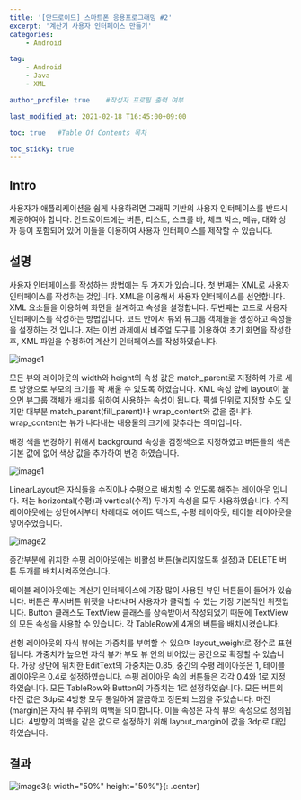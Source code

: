```yaml
---
title: '[안드로이드] 스마트폰 응용프로그래밍 #2' 
excerpt: '계산기 사용자 인터페이스 만들기'
categories:
    - Android

tag:
    - Android
    - Java
    - XML

author_profile: true    #작성자 프로필 출력 여부

last_modified_at: 2021-02-18 T16:45:00+09:00

toc: true   #Table Of Contents 목차 

toc_sticky: true
---
```


## Intro

사용자가 애플리케이션을 쉽게 사용하려면 그래픽 기반의 사용자 인터페이스를 반드시 제공하여야 합니다. 안드로이드에는 버튼, 리스트, 스크롤 바, 체크 박스, 메뉴, 대화 상자 등이 포함되어 있어 이들을 이용하여 사용자 인터페이스를 제작할 수 있습니다. 


## 설명

사용자 인터페이스를 작성하는 방법에는 두 가지가 있습니다. 첫 번째는 XML로 사용자 인터페이스를 작성하는 것입니다. XML을 이용해서 사용자 인터페이스를 선언합니다. XML 요소들을 이용하여 화면을 설계하고 속성을 설정합니다. 두번째는 코드로 사용자 인터페이스를 작성하는 방법입니다. 코드 안에서 뷰와 뷰그룹 객체들을 생성하고 속성들을 설정하는 것 입니다. 저는 이번 과제에서 비주얼 도구를 이용하여 초기 화면을 작성한 후, XML 파일을 수정하여 계산기 인터페이스를 작성하였습니다. 


![image1](https://user-images.githubusercontent.com/47733530/108316254-04bd1880-7200-11eb-8041-f00224a007b6.png)


모든 뷰와 레이아웃의 width와 height의 속성 값은 match_parent로 지정하여 가로 세로 방향으로 부모의 크기를 꽉 채울 수 있도록 하였습니다. XML 속성 앞에 layout이 붙으면 뷰그룹 객체가 배치를 위하여 사용하는 속성이 됩니다. 픽셀 단위로 지정할 수도 있지만 대부분 match_parent(fill_parent)나 wrap_content와 값을 줍니다. wrap_content는 뷰가 나타내는 내용물의 크기에 맞추라는 의미입니다. 

배경 색을 변경하기 위해서 background 속성을 검정색으로 지정하였고 버튼들의 색은 기본 값에 없어 색상 값을 추가하여 변경 하였습니다. 


![image1](https://user-images.githubusercontent.com/47733530/108318846-de997780-7203-11eb-9191-6b0a38c2a725.png)


LinearLayout은 자식들을 수직이나 수평으로 배치할 수 있도록 해주는 레이아웃 입니다. 저는 horizontal(수평)과 vertical(수직) 두가지 속성을 모두 사용하였습니다. 수직 레이아웃에는 상단에서부터 차례대로 에이트 텍스트, 수평 레이아웃, 테이블 레이아웃을 넣어주었습니다.  


![image2](https://user-images.githubusercontent.com/47733530/108318854-df320e00-7203-11eb-9dfd-a9135db7ca1a.png)


중간부분에 위치한 수평 레이아웃에는 비활성 버튼(눌리지않도록 설정)과 DELETE 버튼 두개를 배치시켜주었습니다.  

테이블 레이아웃에는 계산기 인터페이스에 가장 많이 사용된 뷰인 버튼들이 들어가 있습니다. 버튼은 푸시버튼 위젯을 나타내며 사용자가 클릭할 수 있는 가장 기본적인 위젯입니다. Button 클래스도 TextView 클래스를 상속받아서 작성되었기 때문에 TextView의 모든 속성을 사용할 수 있습니다. 각 TableRow에 4개의 버튼을 배치시켰습니다. 
 
선형 레이아웃의 자식 뷰에는 가중치를 부여할 수 있으며 layout_weight로 정수로 표현됩니다. 가중치가 높으면 자식 뷰가 부모 뷰 안의 비어있는 공간으로 확장할 수 있습니다. 가장 상단에 위치한 EditText의 가중치는 0.85, 중간의 수평 레이아웃은 1, 테이블 레이아웃은 0.4로 설정하였습니다. 수평 레이아웃 속의 버튼들은 각각 0.4와 1로 지정하였습니다. 모든 TableRow와 Button의 가중치는 1로 설정하였습니다. 
모든 버튼의 마진 값은 3dp로 4방향 모두 통일하여 깔끔하고 정돈되 느낌을 주었습니다. 마진(margin)은 자식 뷰 주위의 여백을 의미합니다. 이들 속성은 자식 뷰의 속성으로 정의됩니다. 4방향의 여백을 같은 값으로 설정하기 위해 layout_margin에 값을 3dp로 대입하였습니다. 


## 결과

![image3](https://user-images.githubusercontent.com/47733530/108318861-e0633b00-7203-11eb-874f-ddc9b9c8b0bf.png){: width="50%" height="50%"}{: .center}
